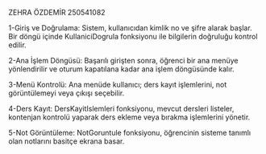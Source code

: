 ZEHRA ÖZDEMİR 
250541082

1-Giriş ve Doğrulama: Sistem, kullanıcıdan kimlik no ve şifre alarak başlar. Bir döngü içinde KullaniciDogrula fonksiyonu ile bilgilerin doğruluğu kontrol edilir.

2-Ana İşlem Döngüsü: Başarılı girişten sonra, öğrenci bir ana menüye yönlendirilir ve oturum kapatılana kadar ana işlem döngüsünde kalır.

3-Menü Kontrolü: Ana menüde kullanıcı; ders kayıt işlemlerini, not görüntülemeyi veya çıkışı seçebilir.

4-Ders Kayıt: DersKayitIslemleri fonksiyonu, mevcut dersleri listeler, kontenjan kontrolü yaparak ders ekleme veya bırakma işlemlerini yönetir.

5-Not Görüntüleme: NotGoruntule fonksiyonu, öğrencinin sisteme tanımlı olan notlarını basitçe ekrana basar.
